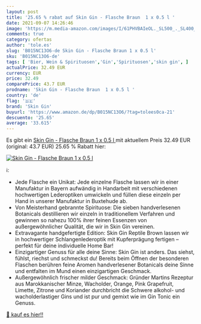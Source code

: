```yaml
---
layout: post
title: '25.65 % rabat auf Skin Gin - Flasche Braun  1 x 0.5 l '
date: 2021-09-07 14:26:46
image: 'https://m.media-amazon.com/images/I/61PHVBAIeOL._SL500_._SL400_.jpg'
comments: true
category: ofertas
author: 'tole.es'
slug: 'B015NC13O6-de Skin Gin - Flasche Braun 1 x 0.5 l'
sku: 'B015NC13O6-de'
tags: [ 'Bier, Wein & Spirituosen','Gin','Spirituosen','skin gin', ]
actualPrice: 32.49 EUR
currency: EUR
price: 32.49
comparePrice: 43.7 EUR
prodname: 'Skin Gin - Flasche Braun  1 x 0.5 l '
country: 'de'
flag: '🇩🇪'
brand: 'Skin Gin'
buyurl: 'https://www.amazon.de/dp/B015NC13O6/?tag=tolees0ca-21'
descuento: '25.65'
average: '33.615'
---
```


Es gibt ein [Skin Gin - Flasche Braun  1 x 0.5 l ](https://www.amazon.de/dp/B015NC13O6/?tag=tolees0ca-21) mit aktuellem Preis 32.49 EUR (original: 43.7 EUR) 25.65 % Rabatt hier:

[![Skin Gin - Flasche Braun  1 x 0.5 l ](https://m.media-amazon.com/images/I/61PHVBAIeOL._SL500_._SL400_.jpg)](https://www.amazon.de/dp/B015NC13O6/?tag=tolees0ca-21)

ℹ️:

- Jede Flasche ein Unikat: Jede einzelne Flasche lassen wir in einer Manufaktur in Bayern aufwändig in Handarbeit mit verschiedenen hochwertigen Lederoptiken umwickeln und füllen diese einzeln per Hand in unserer Manufaktur in Buxtehude ab.
- Von Meisterhand gebrannte Spirituose: Die sieben handverlesenen Botanicals destillieren wir einzeln in traditionellem Verfahren und gewinnen so nahezu 100% ihrer feinen Essenzen von außergewöhnlicher Qualität, die wir in Skin Gin vereinen.
- Extravagante handgefertigte Edition: Skin Gin Reptile Brown lassen wir in hochwertiger Schlangenlederoptik mit Kupferprägung fertigen – perfekt für deine individuelle Home Bar!
- Einzigartiger Genuss für alle deine Sinne: Skin Gin ist anders. Das siehst, fühlst, riechst und schmeckst du! Bereits beim Öffnen der besonderen Flaschen berühren feine Aromen handverlesener Botanicals deine Sinne und entfalten im Mund einen einzigartigen Geschmack.
- Außergewöhnlich frischer milder Geschmack: Gründer Martins Rezeptur aus Marokkanischer Minze, Wacholder, Orange, Pink Grapefruit, Limette, Zitrone und Koriander durchbricht die Schwere alkohol- und wacholderlastiger Gins und ist pur und gemixt wie im Gin Tonic ein Genuss.

[🛒 kauf es hier!!](https://www.amazon.de/dp/B015NC13O6/?tag=tolees0ca-21)
